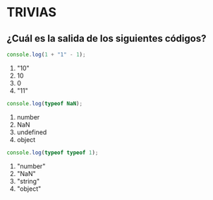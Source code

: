 # TRIVIAS

## ¿Cuál es la salida de los siguientes códigos?

```js
console.log(1 + "1" - 1);
```

1. "10"
2. 10
3. 0
4. "11"

```js
console.log(typeof NaN);
```

1. number
2. NaN
3. undefined
4. object

```js
console.log(typeof typeof 1);
```

1. "number"
2. "NaN"
3. "string"
4. "object"
